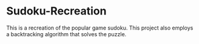 # Sudoku-Recreation
This is a recreation of the popular game sudoku. This project also employs a backtracking algorithm that solves the
puzzle.
